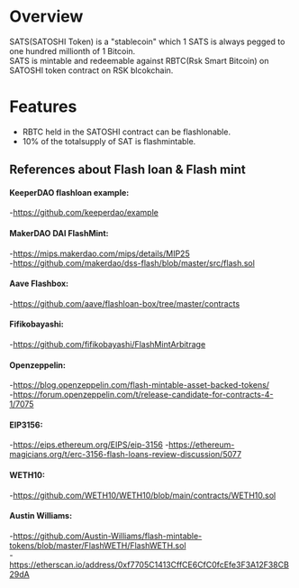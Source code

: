 # Overview

SATS(SATOSHI Token) is a "stablecoin" which 1 SATS is always pegged to one hundred millionth of 1 Bitcoin. <br>
SATS is mintable and redeemable against RBTC(Rsk Smart Bitcoin) on SATOSHI token contract on RSK blcokchain.

# Features
- RBTC held in the SATOSHI contract can be flashlonable.
- 10% of the totalsupply of SAT is flashmintable.


## References about Flash loan & Flash mint

#### KeeperDAO flashloan example:
-https://github.com/keeperdao/example

#### MakerDAO DAI FlashMint:
-https://mips.makerdao.com/mips/details/MIP25<br>
-https://github.com/makerdao/dss-flash/blob/master/src/flash.sol

#### Aave Flashbox:
-https://github.com/aave/flashloan-box/tree/master/contracts

#### Fifikobayashi:
-https://github.com/fifikobayashi/FlashMintArbitrage

#### Openzeppelin:
-https://blog.openzeppelin.com/flash-mintable-asset-backed-tokens/<br>
-https://forum.openzeppelin.com/t/release-candidate-for-contracts-4-1/7075

#### EIP3156:
-https://eips.ethereum.org/EIPS/eip-3156
-https://ethereum-magicians.org/t/erc-3156-flash-loans-review-discussion/5077

#### WETH10:
-https://github.com/WETH10/WETH10/blob/main/contracts/WETH10.sol

#### Austin Williams:
-https://github.com/Austin-Williams/flash-mintable-tokens/blob/master/FlashWETH/FlashWETH.sol<br>
-https://etherscan.io/address/0xf7705C1413CffCE6CfC0fcEfe3F3A12F38CB29dA
